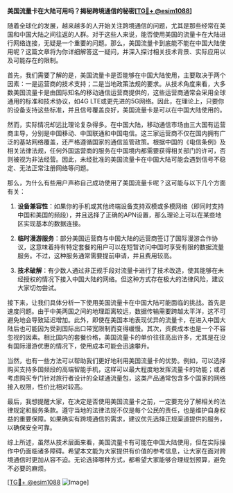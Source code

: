 **美国流量卡在大陆可用吗？揭秘跨境通信的秘密[[TG💪+ @esim1088](https://t.me/s/esim1088)]**

随着全球化的发展，越来越多的人开始关注跨境通信的问题，尤其是那些经常在美国和中国大陆之间往返的人群。对于这些人来说，能否使用美国的流量卡在大陆进行网络连接，无疑是一个重要的问题。那么，美国流量卡到底能不能在中国大陆使用呢？这篇文章将为你详细解答这一疑问，并深入探讨相关技术背景、实际应用以及可能存在的限制。

首先，我们需要了解的是，美国流量卡是否能够在中国大陆使用，主要取决于两个因素：一是运营商的技术支持；二是当地政策法规的要求。从技术角度来看，大多数美国流量卡是由国际知名的移动通信运营商提供的，这些运营商通常会采用全球通用的标准和技术协议，如4G LTE或更先进的5G网络。因此，在理论上，只要你的设备支持这些标准，并且信号覆盖良好，美国流量卡是可以在中国大陆使用的。

然而，实际情况却远比理论复杂得多。在中国大陆，移动通信市场由三大国有运营商主导，分别是中国移动、中国联通和中国电信。这三家运营商不仅在国内拥有广泛的基站网络覆盖，还严格遵循国家的通信监管政策。根据中国的《电信条例》及相关法律法规，任何外国运营商的服务在中国境内都需要获得相关部门的许可，否则被视为非法经营。因此，未经批准的美国流量卡在中国大陆可能会遇到信号不稳定、无法正常注册网络等问题。

那么，为什么有些用户声称自己成功使用了美国流量卡呢？这可能与以下几个方面有关：

1. **设备兼容性**：如果你的手机或其他终端设备支持双模或多模网络（即同时支持中国和美国的频段），并且选择了正确的APN设置，那么理论上可以在某些地区实现基本的数据连接。
   
2. **临时漫游服务**：部分美国运营商与中国大陆的运营商签订了国际漫游合作协议，这意味着持有特定套餐的用户可以在短暂访问中国时享受有限的数据流量服务。不过，这种服务通常需要提前申请，并且费用较高。

3. **技术破解**：有少数人通过非正规手段对流量卡进行了技术改造，使其能够在未经授权的情况下接入中国大陆的网络。但这种方式存在极大的法律风险，建议大家切勿尝试。

接下来，让我们具体分析一下使用美国流量卡在中国大陆可能面临的挑战。首先是速度问题。由于中美两国之间的地理距离较远，数据传输需要跨越太平洋，这不可避免地会导致延迟增加。此外，即使在美国本地表现优异的流量卡，在进入中国大陆后也可能因为受到国际出口带宽限制而变得缓慢。其次，资费成本也是一个不容忽视的因素。相比国内的套餐价格，美国流量卡的单价往往高出许多，尤其是在没有国际漫游优惠的情况下，使用成本可能会迅速攀升。

当然，也有一些方法可以帮助我们更好地利用美国流量卡的优势。例如，可以选择购买支持多国频段的高端智能手机，这样可以最大程度地发挥流量卡的功能；或者考虑购买专门针对旅行者设计的全球通流量包，这类产品通常包含多个国家的网络接入权限，性价比相对较高。

最后，我想提醒大家，在决定是否使用美国流量卡之前，一定要充分了解相关的法律规定和服务条款。遵守当地的法律法规不仅是每个公民的责任，也是维护自身权益的重要保障。如果确实有跨境通信的需求，建议优先选择正规渠道提供的服务，以确保安全可靠。

综上所述，虽然从技术层面来看，美国流量卡有可能在中国大陆使用，但在实际操作中仍面临诸多障碍。希望本文能为大家提供有价值的参考信息，让大家在面对跨境通信时更加从容不迫。无论选择哪种方式，都希望大家能够合理规划预算，避免不必要的麻烦。

[[TG💪+ @esim1088](https://t.me/s/esim1088) ![Image](https://i.postimg.cc/4NQfJmqS/Snipaste-2025-05-13-00-14-12.png)]